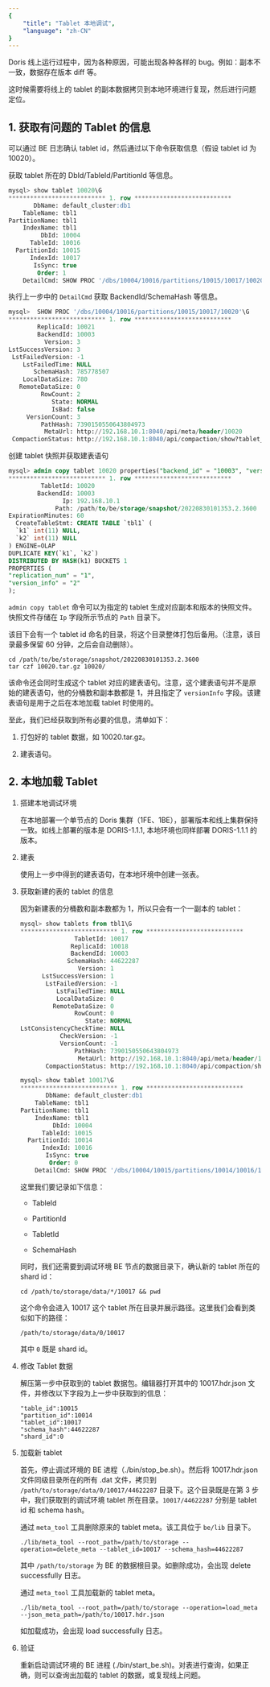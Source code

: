 ```yaml
---
{
    "title": "Tablet 本地调试",
    "language": "zh-CN"
}
---
```


<!-- 
Licensed to the Apache Software Foundation (ASF) under one
or more contributor license agreements.  See the NOTICE file
distributed with this work for additional information
regarding copyright ownership.  The ASF licenses this file
to you under the Apache License, Version 2.0 (the
"License"); you may not use this file except in compliance
with the License.  You may obtain a copy of the License at

  http://www.apache.org/licenses/LICENSE-2.0

Unless required by applicable law or agreed to in writing,
software distributed under the License is distributed on an
"AS IS" BASIS, WITHOUT WARRANTIES OR CONDITIONS OF ANY
KIND, either express or implied.  See the License for the
specific language governing permissions and limitations
under the License.
-->


Doris 线上运行过程中，因为各种原因，可能出现各种各样的 bug。例如：副本不一致，数据存在版本 diff 等。

这时候需要将线上的 tablet 的副本数据拷贝到本地环境进行复现，然后进行问题定位。

## 1. 获取有问题的 Tablet 的信息

可以通过 BE 日志确认 tablet id，然后通过以下命令获取信息（假设 tablet id 为 10020）。

获取 tablet 所在的 DbId/TableId/PartitionId 等信息。

```sql
mysql> show tablet 10020\G
*************************** 1. row ***************************
       DbName: default_cluster:db1
    TableName: tbl1
PartitionName: tbl1
    IndexName: tbl1
         DbId: 10004
      TableId: 10016
  PartitionId: 10015
      IndexId: 10017
       IsSync: true
        Order: 1
    DetailCmd: SHOW PROC '/dbs/10004/10016/partitions/10015/10017/10020';
```

执行上一步中的 `DetailCmd` 获取 BackendId/SchemaHash 等信息。

```sql
mysql>  SHOW PROC '/dbs/10004/10016/partitions/10015/10017/10020'\G
*************************** 1. row ***************************
        ReplicaId: 10021
        BackendId: 10003
          Version: 3
LstSuccessVersion: 3
 LstFailedVersion: -1
    LstFailedTime: NULL
       SchemaHash: 785778507
    LocalDataSize: 780
   RemoteDataSize: 0
         RowCount: 2
            State: NORMAL
            IsBad: false
     VersionCount: 3
         PathHash: 7390150550643804973
          MetaUrl: http://192.168.10.1:8040/api/meta/header/10020
 CompactionStatus: http://192.168.10.1:8040/api/compaction/show?tablet_id=10020
```

创建 tablet 快照并获取建表语句

```sql
mysql> admin copy tablet 10020 properties("backend_id" = "10003", "version" = "2")\G
*************************** 1. row ***************************
         TabletId: 10020
        BackendId: 10003
               Ip: 192.168.10.1
             Path: /path/to/be/storage/snapshot/20220830101353.2.3600
ExpirationMinutes: 60
  CreateTableStmt: CREATE TABLE `tbl1` (
  `k1` int(11) NULL,
  `k2` int(11) NULL
) ENGINE=OLAP
DUPLICATE KEY(`k1`, `k2`)
DISTRIBUTED BY HASH(k1) BUCKETS 1
PROPERTIES (
"replication_num" = "1",
"version_info" = "2"
);
```

`admin copy tablet` 命令可以为指定的 tablet 生成对应副本和版本的快照文件。快照文件存储在 `Ip` 字段所示节点的 `Path` 目录下。

该目下会有一个 tablet id 命名的目录，将这个目录整体打包后备用。（注意，该目录最多保留 60 分钟，之后会自动删除）。

```shell
cd /path/to/be/storage/snapshot/20220830101353.2.3600
tar czf 10020.tar.gz 10020/
```

该命令还会同时生成这个 tablet 对应的建表语句。注意，这个建表语句并不是原始的建表语句，他的分桶数和副本数都是 1，并且指定了 `versionInfo` 字段。该建表语句是用于之后在本地加载 tablet 时使用的。

至此，我们已经获取到所有必要的信息，清单如下：

1. 打包好的 tablet 数据，如 10020.tar.gz。

2. 建表语句。

## 2. 本地加载 Tablet

1. 搭建本地调试环境

    在本地部署一个单节点的 Doris 集群（1FE、1BE），部署版本和线上集群保持一致。如线上部署的版本是 DORIS-1.1.1, 本地环境也同样部署 DORIS-1.1.1 的版本。

2. 建表

    使用上一步中得到的建表语句，在本地环境中创建一张表。

3. 获取新建的表的 tablet 的信息

    因为新建表的分桶数和副本数都为 1，所以只会有一个一副本的 tablet：
    
    ```sql
    mysql> show tablets from tbl1\G
    *************************** 1. row ***************************
                   TabletId: 10017
                  ReplicaId: 10018
                  BackendId: 10003
                 SchemaHash: 44622287
                    Version: 1
          LstSuccessVersion: 1
           LstFailedVersion: -1
              LstFailedTime: NULL
              LocalDataSize: 0
             RemoteDataSize: 0
                   RowCount: 0
                      State: NORMAL
    LstConsistencyCheckTime: NULL
               CheckVersion: -1
               VersionCount: -1
                   PathHash: 7390150550643804973
                    MetaUrl: http://192.168.10.1:8040/api/meta/header/10017
           CompactionStatus: http://192.168.10.1:8040/api/compaction/show?tablet_id=10017
    ```
    
    ```sql
    mysql> show tablet 10017\G
    *************************** 1. row ***************************
           DbName: default_cluster:db1
        TableName: tbl1
    PartitionName: tbl1
        IndexName: tbl1
             DbId: 10004
          TableId: 10015
      PartitionId: 10014
          IndexId: 10016
           IsSync: true
            Order: 0
        DetailCmd: SHOW PROC '/dbs/10004/10015/partitions/10014/10016/10017';
    ```
    
    这里我们要记录如下信息：
    
    * TableId
    
    * PartitionId
    
    * TabletId
    
    * SchemaHash

    同时，我们还需要到调试环境 BE 节点的数据目录下，确认新的 tablet 所在的 shard id：
    
    ```shell
    cd /path/to/storage/data/*/10017 && pwd
    ```
    
    这个命令会进入 10017 这个 tablet 所在目录并展示路径。这里我们会看到类似如下的路径：
    
    ```shell
    /path/to/storage/data/0/10017
    ```
    
    其中 `0` 既是 shard id。
    
4. 修改 Tablet 数据

    解压第一步中获取到的 tablet 数据包。编辑器打开其中的 10017.hdr.json 文件，并修改以下字段为上一步中获取到的信息：
    
    ```
    "table_id":10015
    "partition_id":10014
    "tablet_id":10017
    "schema_hash":44622287
    "shard_id":0
    ```

5. 加载新 tablet

    首先，停止调试环境的 BE 进程（./bin/stop_be.sh）。然后将 10017.hdr.json 文件同级目录所在的所有 .dat 文件，拷贝到 `/path/to/storage/data/0/10017/44622287` 目录下。这个目录既是在第 3 步中，我们获取到的调试环境 tablet 所在目录。`10017/44622287` 分别是 tablet id 和 schema hash。
    
    通过 `meta_tool` 工具删除原来的 tablet meta。该工具位于 `be/lib` 目录下。
    
    ```shell
    ./lib/meta_tool --root_path=/path/to/storage --operation=delete_meta --tablet_id=10017 --schema_hash=44622287
    ```
    
    其中 `/path/to/storage` 为 BE 的数据根目录。如删除成功，会出现 delete successfully 日志。
    
    通过 `meta_tool` 工具加载新的 tablet meta。
    
    ```shell
    ./lib/meta_tool --root_path=/path/to/storage --operation=load_meta --json_meta_path=/path/to/10017.hdr.json
    ```
    
    如加载成功，会出现 load successfully 日志。
    
6. 验证

    重新启动调试环境的 BE 进程 (./bin/start_be.sh)。对表进行查询，如果正确，则可以查询出加载的 tablet 的数据，或复现线上问题。
